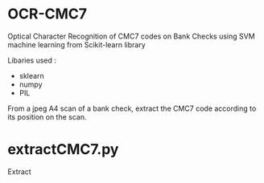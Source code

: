 # OCR-CMC7
Optical Character Recognition of CMC7 codes on Bank Checks using SVM machine learning from Scikit-learn library

Libaries used :
- sklearn
- numpy
- PIL

From a jpeg A4 scan of a bank check, extract the CMC7 code according to its position on the scan.

# extractCMC7.py
Extract 
